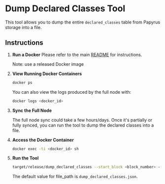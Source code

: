 # Dump Declared Classes Tool

This tool allows you to dump the entire `declared_classes` table from Papyrus storage into a file.

## Instructions

1. **Run a Docker**
   Please refer to the main [README](../../../../README.adoc#running-papyrus-with-docker) for instructions.

   Note: use a released Docker image

3. **View Running Docker Containers**

   ```bash
   docker ps
   ```
   You can also view the logs produced by the full node with:

   ```bash
   docker logs <docker_id>
   ```

4. **Sync the Full Node**

   The full node sync could take a few hours/days. Once it's partially or fully synced, you can run the tool to dump the declared classes into a file.

5. **Access the Docker Container**

   ```bash
   docker exec -ti <docker_id> sh
   ```

6. **Run the Tool**

   ```bash
   target/release/dump_declared_classes --start_block <block_number> --end_block <block_number> --chain_id <SN_MAIN/SN_SEPOLIA> [--file_path file_path]
   ```

   The default value for file_path is `dump_declared_classes.json`.

